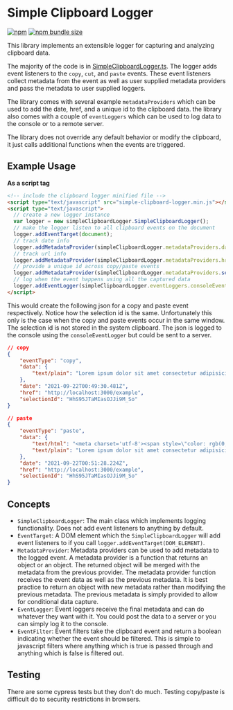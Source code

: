 # Simple Clipboard Logger

[![npm](https://img.shields.io/npm/v/simple-clipboard-logger)](https://www.npmjs.com/package/simple-clipboard-logger)
[![npm bundle size](https://img.shields.io/bundlephobia/minzip/simple-clipboard-logger)](https://www.npmjs.com/package/simple-clipboard-logger)

This library implements an extensible logger for capturing and analyzing clipboard data.

The majority of the code is in [SimpleClipboardLogger.ts](src/SimpleClipboardLogger.ts). The logger adds event listeners to the `copy`, `cut`, and `paste` events. These event listeners collect metadata from the event as well as user supplied metadata providers and pass the metadata to user supplied loggers.

The library comes with several example `metadataProviders` which can be used to add the date, href, and a unique id to the clipboard data.
the library also comes with a couple of `eventLoggers` which can be used to log data to the console or to a remote server.

The library does not override any default behavior or modify the clipboard, it just calls additional functions when the events are triggered.

## Example Usage

**As a script tag**

```html
<!-- include the clipboard logger minified file -->
<script type="text/javascript" src="simple-clipboard-logger.min.js"></script>
<script type="text/javascript">
  // create a new logger instance
  var logger = new simpleClipboardLogger.SimpleClipboardLogger();
  // make the logger listen to all clipboard events on the document
  logger.addEventTarget(document);
  // track date info
  logger.addMetadataProvider(simpleClipboardLogger.metadataProviders.dateMetadataProvider);
  // track url info
  logger.addMetadataProvider(simpleClipboardLogger.metadataProviders.hrefMetadataProvider);
  // provide a unique id across copy/paste events
  logger.addMetadataProvider(simpleClipboardLogger.metadataProviders.selectionIdMetadataProvider());
  // log when the event happens using all the captured data
  logger.addEventLogger(simpleClipboardLogger.eventLoggers.consoleEventLogger);
</script>
```

This would create the following json for a copy and paste event respectively.
Notice how the selection id is the same.
Unfortunately this only is the case when the copy and paste events occur in the same window.
The selection id is not stored in the system clipboard.
The json is logged to the console using the `consoleEventLogger` but could be sent to a server.

```json
// copy
{
    "eventType": "copy",
    "data": {
        "text/plain": "Lorem ipsum dolor sit amet consectetur adipisicing elit."
    },
    "date": "2021-09-22T00:49:30.481Z",
    "href": "http://localhost:3000/example",
    "selectionId": "HhS95JTaMIasOJJi9M_So"
}

// paste
{
    "eventType": "paste",
    "data": {
        "text/html": "<meta charset='utf-8'><span style=\"color: rgb(0, 0, 0); font-family: Times; font-size: medium; font-style: normal; font-variant-ligatures: normal; font-variant-caps: normal; font-weight: 400; letter-spacing: normal; orphans: 2; text-align: start; text-indent: 0px; text-transform: none; white-space: normal; widows: 2; word-spacing: 0px; -webkit-text-stroke-width: 0px; text-decoration-thickness: initial; text-decoration-style: initial; text-decoration-color: initial; display: inline !important; float: none;\">Lorem ipsum dolor sit amet consectetur adipisicing elit.</span>",
        "text/plain": "Lorem ipsum dolor sit amet consectetur adipisicing elit."
    },
    "date": "2021-09-22T00:51:28.224Z",
    "href": "http://localhost:3000/example",
    "selectionId": "HhS95JTaMIasOJJi9M_So"
}
```

## Concepts

- `SimpleClipboardLogger`: The main class which implements logging functionality. Does not add event listeners to anything by default.
- `EventTarget`: A DOM element which the `SimpleClipboardLogger` will add event listeners to if you call `logger.addEventTarget(DOM_ELEMENT)`.
- `MetadataProvider`: Metadata providers can be used to add metadata to the logged event. A metadata provider is a function that returns an object or an object. The returned object will be merged with the metadata from the previous provider. The metadata provider function receives the event data as well as the previous metadata. It is best practice to return an object with new metadata rather than modifying the previous metadata. The previous metadata is simply provided to allow for conditional data capture.
- `EventLogger`: Event loggers receive the final metadata and can do whatever they want with it. You could post the data to a server or you can simply log it to the console.
- `EventFilter`: Event filters take the clipboard event and return a boolean indicating whether the event should be filtered. This is simple to javascript filters where anything which is true is passed through and anything which is false is filtered out.

## Testing

There are some cypress tests but they don't do much. Testing copy/paste is difficult do to security restrictions in browsers.
